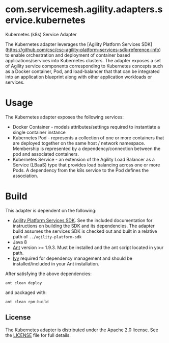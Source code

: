 # com.servicemesh.agility.adapters.service.kubernetes

Kubernetes (k8s) Service Adapter

The Kubernetes adapter leverages the [Agility Platform Services SDK] (https://github.com/csc/csc-agility-platform-services-sdk-reference-info) to enable orchestration and deployment of container based applications/services into Kubernetes clusters. The adapter exposes a set of Agility service components corresponding to Kubernetes concepts such as a Docker container, Pod, and load-balancer that that can be integrated into an application blueprint along with other application workloads or services.

# Usage

The Kubernetes adapter exposes the following services:

* Docker Container - models attributes/settings required to instantiate a single container instance
* Kubernetes Pod - represents a collection of one or more containers that are deployed together on the same host / network namespace. Membership is represented by a dependency/connection between the pod and associated containers.
* Kubernetes Service - an extension of the Agility Load Balancer as a Service (LBaaS) type that provides load balancing across one or more Pods. A dependency from the k8s service to the Pod defines the association.

# Build

This adapter is dependent on the following:

* [Agility Platform Services SDK](https://github.com/csc/csc-agility-platform-sdk). See the included documentation for instructions on building the SDK and its dependencies. The adapter build assumes the services SDK is checked out and built in a relative path of ```../agility-platform-sdk```
* Java 8
* [Ant](http://ant.apache.org/) version >= 1.9.3. Must be installed and the ant script located in your path.
* [Ivy](http://ant.apache.org/ivy/) required for dependency management and should be installed/included in your Ant installation.

After satisfying the above dependencies:

    ant clean deploy

and packaged with:

    ant clean rpm-build

## License
The Kubernetes adapter is distributed under the Apache 2.0 license. See the [LICENSE](https://github.com/csc/com.servicemesh.agility.adapters.service.kubernetes/blob/develop/LICENSE) file for full details.
